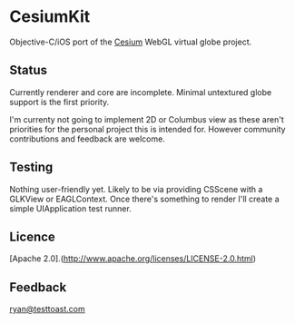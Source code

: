 CesiumKit
=========
Objective-C/iOS port of the [Cesium](http://cesiumjs.org) WebGL virtual globe project.

Status
------
Currently renderer and core are incomplete. Minimal untextured globe support is the first priority.

I'm currenty not going to implement 2D or Columbus view as these aren't priorities for the personal project this is intended for. However community contributions and feedback are welcome.

Testing
-------
Nothing user-friendly yet. Likely to be via providing CSScene with a GLKView or EAGLContext. Once there's something to render I'll create a simple UIApplication test runner.

Licence
-------

[Apache 2.0].(http://www.apache.org/licenses/LICENSE-2.0.html)

Feedback
--------
[ryan@testtoast.com](mailto:ryan@testtoast.com)
